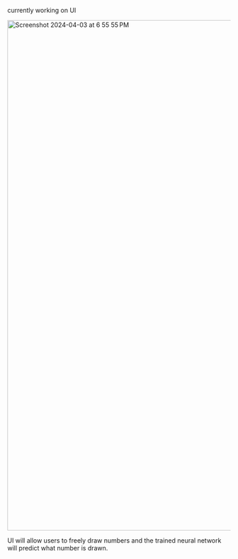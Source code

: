 currently working on UI

<img width="1151" alt="Screenshot 2024-04-03 at 6 55 55 PM" src="https://github.com/Ph1so/Neural-Network/assets/56458094/159d9aa9-2fc0-4af2-897e-2741c020b9ca">

UI will allow users to freely draw numbers and the trained neural network will predict what number is drawn.
